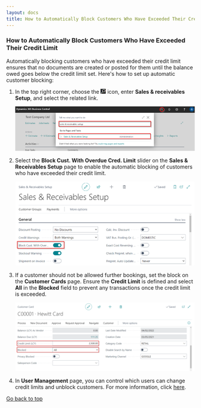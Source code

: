 ```yaml
---
layout: docs
title: How to Automatically Block Customers Who Have Exceeded Their Credit Limit
---
```


<a name="top"></a>

### How to Automatically Block Customers Who Have Exceeded Their Credit Limit
Automatically blocking customers who have exceeded their credit limit ensures that no documents are created or posted for them until the balance owed goes below the credit limit set. Here's how to set up automatic customer blocking:
1. In the top right corner, choose the ![](media/search_icon.png) icon, enter **Sales & receivables Setup**, and select the related link.

   ![](media/garagehive-automatic-blocking-customers1.png)

2. Select the **Block Cust. With Overdue Cred. Limit** slider on the **Sales & Receivables Setup** page to enable the automatic blocking of customers who have exceeded their credit limit.

   ![](media/garagehive-automatic-blocking-customers2.png)

3. If a customer should not be allowed further bookings, set the block on the **Customer Cards** page. Ensure the **Credit Limit** is defined and select **All** in the **Blocked** field to prevent any transactions once the credit limit is exceeded.

   ![](media/garagehive-automatic-blocking-customers3.png)

4. In **User Management** page, you can control which users can change credit limits and unblock customers. For more information, click [here](garagehive-user-management.html#enabling-data-permissions-for-a-user).


[Go back to top](#top)